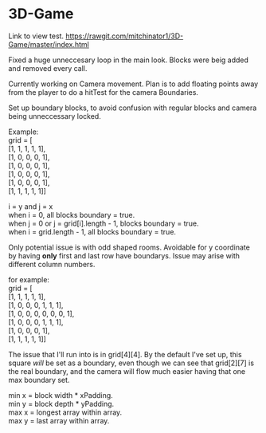 # 3D-Game

Link to view test.
https://rawgit.com/mitchinator1/3D-Game/master/index.html

Fixed a huge unneccesary loop in the main look. Blocks were beig added and removed every call.

Currently working on Camera movement. Plan is to add floating points away from the player to do a hitTest for the camera Boundaries.

Set up boundary blocks, to avoid confusion with regular blocks and camera being unneccessary locked.

Example:
</br>
grid = [</br>
[1, 1, 1, 1, 1],</br>
[1, 0, 0, 0, 1],</br>
[1, 0, 0, 0, 1],</br>
[1, 0, 0, 0, 1],</br>
[1, 0, 0, 0, 1],</br>
[1, 1, 1, 1, 1]]
 
 i = y and j = x </br>
 when i = 0, all blocks boundary = true.</br>
 when j = 0 or j = grid[i].length - 1, blocks boundary = true.</br>
 when i = grid.length - 1, all blocks boundary = true.</br>
 
 Only potential issue is with odd shaped rooms. Avoidable for y coordinate by having <b>only</b> first and last row have boundarys.
 Issue may arise with different column numbers.
 
for example:
</br>
grid = [</br>
[1, 1, 1, 1, 1],</br>
[1, 0, 0, 0, 1, 1, 1],</br>
[1, 0, 0, 0, 0, 0, 0, 1],</br>
[1, 0, 0, 0, 1, 1, 1],</br>
[1, 0, 0, 0, 1],</br>
[1, 1, 1, 1, 1]]
 
 The issue that I'll run into is in grid[4][4]. By the default I've set up, this square <i>will</i> be set as a boundary, even though we can see that grid[2][7] is the real boundary, and the camera will flow much easier having that one max boundary set.
 
min x = block width * xPadding. </br>
min y = block depth * yPadding.</br>
max x = longest array within array.</br>
max y = last array within array.</br>
